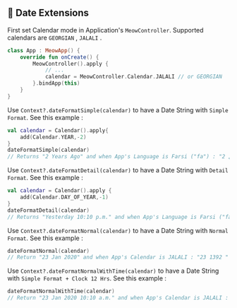 ## 📅 Date Extensions

First set Calendar mode in Application's `MeowController`. Supported calendars are `GEORGIAN` , `JALALI` .
 
```kotlin
class App : MeowApp() {
    override fun onCreate() {
        MeowController().apply {
            // ...
            calendar = MeowController.Calendar.JALALI // or GEORGIAN 
        }.bindApp(this)
    }
}
```

Use `Context?.dateFormatSimple(calendar)` to have a Date String with `Simple Format`. See this example :

```kotlin
val calendar = Calendar().apply{
    add(Calendar.YEAR,-2)
}
dateFormatSimple(calendar)
// Returns "2 Years Ago" and when App's Language is Farsi ("fa") : "2 سال قبل"  
```

Use `Context?.dateFormatDetail(calendar)` to have a Date String with `Detail Format`. See this example :

```kotlin
val calendar = Calendar().apply {
    add(Calendar.DAY_OF_YEAR,-1)
}
dateFormatDetail(calendar)
// Returns "Yesterday 10:10 p.m." and when App's Language is Farsi ("fa") : "دیروز 10:10 " 
```

Use `Context?.dateFormatNormal(calendar)` to have a Date String with `Normal Format`. See this example :

```kotlin
dateFormatNormal(calendar)
// Return "23 Jan 2020" and when App's Calendar is JALALI : "23 مهر ‌" 1392
```

Use `Context?.dateFormatNormalWithTime(calendar)` to have a Date String  with `Simple Format + Clock 12 Hrs`. See this example :

```kotlin
dateFormatNormalWithTime(calendar)
// Return "23 Jan 2020 10:10 a.m." and when App's Calendar is JALALI : "23 مهر ‌" 1392 10:10 ب.ظ
```